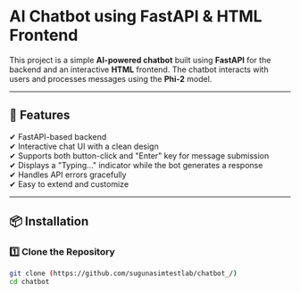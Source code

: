 # AI Chatbot using FastAPI & HTML Frontend

This project is a simple **AI-powered chatbot** built using **FastAPI** for the backend and an interactive **HTML** frontend. The chatbot interacts with users and processes messages using the **Phi-2** model.

---

## 🚀 Features

✔ FastAPI-based backend  
✔ Interactive chat UI with a clean design  
✔ Supports both button-click and "Enter" key for message submission  
✔ Displays a "Typing..." indicator while the bot generates a response  
✔ Handles API errors gracefully  
✔ Easy to extend and customize  

---

## 📦 Installation

### 1️⃣ **Clone the Repository**
```bash
git clone (https://github.com/sugunasimtestlab/chatbot_/)
cd chatbot
